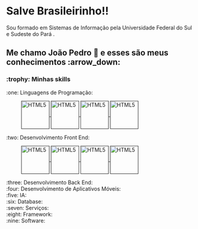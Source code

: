 <h1>Salve Brasileirinho!!</h1>

<p>Sou formado em Sistemas de Informação pela Universidade Federal do Sul e Sudeste do Pará .</p>

<h2>Me chamo João Pedro 👋 e esses são meus conhecimentos :arrow_down:</h2>

<h3>:trophy: Minhas skills</h3>

<dl>
  <dt>:one: Linguagens de Programação:</dt>
  <dd>
    <p>
      <a href="" rel="nofollow">
          <img align="center" src="https://github.com/joaosscc/icons/blob/main/python.png" alt="HTML5" height="75" width="75" style="max-width:100%;">
      </a>
      <a href="" rel="nofollow">
          <img align="center" src="https://github.com/joaosscc/icons/blob/main/java.png" alt="HTML5" height="75" width="75" style="max-width:100%;">
      </a>
      <a href="" rel="nofollow">
          <img align="center" src="https://github.com/joaosscc/icons/blob/main/javascript.png" alt="HTML5" height="75" width="75" style="max-width:100%;">
      </a>
      <a href="" rel="nofollow">
          <img align="center" src="https://github.com/joaosscc/icons/blob/main/c.png" alt="HTML5" height="75" width="75" style="max-width:100%;">
      </a>
     </p>
  </dd>
  
  
  
  <dt>:two: Desenvolvimento Front End:</dt>
  <dd>
    <p>
      <a href="" rel="nofollow">
          <img align="center" src="https://github.com/joaosscc/icons/blob/main/html5.png" alt="HTML5" height="75" width="75" style="max-width:100%;">
      </a>
      <a href="" rel="nofollow">
          <img align="center" src="https://github.com/joaosscc/icons/blob/main/css3.png" alt="HTML5" height="75" width="75" style="max-width:100%;">
      </a>
      <a href="" rel="nofollow">
          <img align="center" src="https://github.com/joaosscc/icons/blob/main/bootstrap.png" alt="HTML5" height="75" width="75" style="max-width:100%;">
      </a>
      <a href="" rel="nofollow">
          <img align="center" src="https://github.com/joaosscc/icons/blob/main/react.png" alt="HTML5" height="75" width="75" style="max-width:100%;">
      </a>
     </p>
  </dd>
  
  <dt>:three: Desenvolvimento Back End:</dt>
  <dt>:four: Desenvolvimento de Aplicativos Móveis:</dt>
  <dt>:five: IA:</dt>
  <dt>:six: Database:</dt>
  <dt>:seven: Serviços:</dt>
  <dt>:eight: Framework:</dt>
  <dt>:nine: Software:</dt>
</dl>
